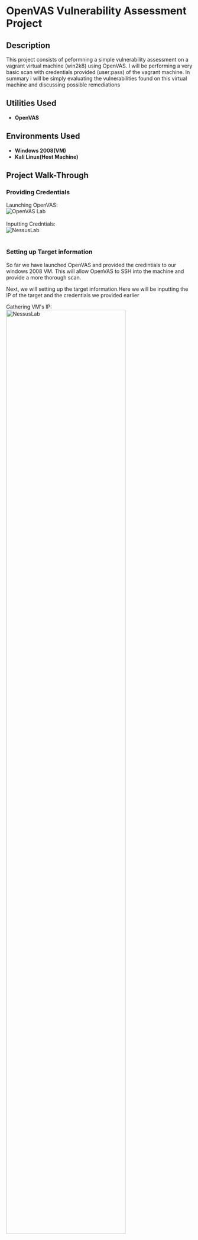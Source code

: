 <h1>OpenVAS Vulnerability Assessment Project</h1>

<h2>Description</h2>
This project consists of peformning a simple vulnerability assessment on a vagrant virtual machine (win2k8) using OpenVAS. I will be performing a very basic scan with credentials provided (user:pass) of the vagrant machine. In summary i will be simply evaluating the vulnerabilities found on this virtual machine and discussing possible remediations
<br />

<h2>Utilities Used</h2>

- <b>OpenVAS</b> 

<h2>Environments Used </h2>

- <b>Windows 2008(VM)</b>
- <b>Kali Linux(Host Machine)</b> 

<h2>Project Walk-Through</h2>

<p align="center">
  
<h3>Providing Credentials</h3>

Launching OpenVAS: <br/>
<img src="https://i.imgur.com/gvvf6x8.png" alt="OpenVAS Lab"/>
<br />
<br />
Inputting Credntials:  <br/>
<img src="https://i.imgur.com/XworRPu.png" alt="NessusLab"/>
<br />
<br />

<h3>Setting up Target information</h3>

So far we have launched OpenVAS and provided the credintials to our windows 2008 VM. This will allow OpenVAS to SSH into the machine and provide a more thorough scan.

Next, we will setting up the target information.Here we will be inputting the IP of the target and the credentials we provided earlier

Gathering VM's IP:  <br/>
<img src="https://i.imgur.com/5eDpn2P.png" width="80%" alt="NessusLab"/>
<br />
<br />
Inputting Credentials and IP:  <br/>
<img src="https://i.imgur.com/beTCs19.png" height="80%" width="80%" alt="NessusLab"/>
<br />
<br />
<h3> Creating Vulnerability Task </h3>
We have now convyed the target IP and provided credientials. Next we must setup a new Vulnerability task with the information we just listed
<br />
<br />

Providing new task details: <br/>
<img src="https://i.imgur.com/Aw1IscQ.png" height="80%" width="80%" alt="NessusLab"/>
<br />
<br />
Creation of Vulnerability Task:  <br/>
<img src="https://i.imgur.com/jtYUV0D.png" height="80%" width="80%" alt="NessusLab"/>
<br />
<br />
<img src="https://i.imgur.com/lGBAICg.png" height="80%" width="80%" alt="NessusLab"/>
<h3> Results Overview</h3>
<br/>
<img src="https://i.imgur.com/rH1dvJS.png" alt="NessusLab"/>
<br />
<br />
<img src="https://i.imgur.com/ckUFrYc.png" alt="NessusLab"/>
<br />
<br />
<img src="https://i.imgur.com/Zyxa6g0.png" height="80%" width="80%" alt="NessusLab"/>
<br />
<br />

Looking at the results we can see an array of high severity vulnerabilties. This is somewhat to be expected as the VM im scanning is win2k8 and no updates have been performed on it. There are so many attack vectors for an attacker to choose , ranging from RCE attacks, DOS , SSH & FTP brute froce, the list goes on..

For the following section i will be exploiting one of the vulnerabilties listed on OpenVAS to ultimately demonstrate the consequences of not fixing vulnerabilties

<h3>Exploitation Example</h3>

Now the vulnerability i will be exploiting is the 'ElasticSearch EOL exploit | CVE-2014-3120'. I will be using a payload that exploits a remote command execution (RCE) vulnerability in ElasticSearch, exploitable by default on ElasticSearch prior to 1.2.0. The bug is found in the REST API, which does not require authentication, where the search function allows dynamic scripts execution

<img src="https://i.imgur.com/fJYsMme.png" height="80%" width="80%" alt="NessusLab"/>
<br />
<br />
Starting Metasploit Framework: <br/>
<img src="https://i.imgur.com/WK970A1.png" height="80%" width="80%" alt="NessusLab"/>
<br />
<br />
Configuring Options: <br/>
<img src="https://i.imgur.com/op9KWd6.png" height="80%" width="80%" alt="NessusLab"/>
<br />
<br />
Starting Exploit: <br/>
<img src="https://i.imgur.com/jRVZiM1.png" height="80%" width="80%" alt="NessusLab"/>
<br />
<br />
BOOM We're IN!: <br/>
<img src="https://i.imgur.com/LLZW0uK.png" height="80%" width="80%" alt="NessusLab"/>
<br />
Great we successfully managed to get into the system via RCE! 

<h4>Post Exploitation</h4>
As you can see we have now performed RCE (Remote Code Execution) on the target. For this next section i will demonstrate what a hacker might do once inside a system. For this exmaple i created a file on the win2k8 machine called 'Passwords' this contains a file called 'HIDEME'. We will do some basic directory travesal and see whats inside 👀
<br />
<br />
Directory Traversal: <br/>
<img src="https://i.imgur.com/FG64bF4.png" height="80%" width="80%" alt="NessusLab"/>

Here i go down to C:\\ to view everything. What you may have noticed is we have root privilages and access and can quite literally do anything
<br />
<br />
Traversing to Users/Admin/Desktop: <br/>
<img src="https://i.imgur.com/mSOCHwA.png" height="80%" width="80%" alt="NessusLab"/>
<br />
<br />
Passwords Directory: <br/>
<img src="https://i.imgur.com/lsUAKql.png" height="80%" width="80%" alt="NessusLab"/>
<br />
<br />
Grab the Loot!: <br/>
<img src="https://i.imgur.com/kGdo40q.png" height="80%" width="80%" alt="NessusLab"/>
<br />
<br />

<h4>Conclusion</h4>
Overall in this project i wanted to simply demonstrate the power of OpenVAS , whilst also highlighting just how dangerous some of this vulnerabilties can be if not remediated quickly! I hope you enjoyed :p

If you would like to look into the vulnerability i exploited the CVE can be found here https://nvd.nist.gov/vuln/detail/CVE-2014-3120

Thanks you for Reading My Post ❤️
</p>
